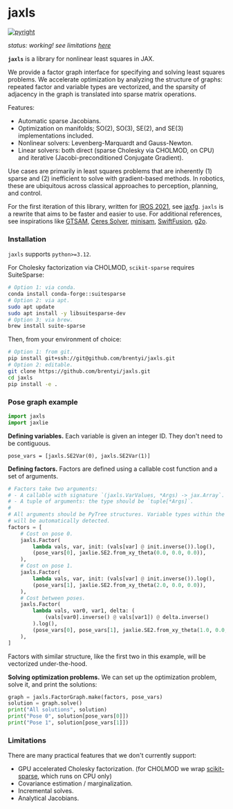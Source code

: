 # jaxls

[![pyright](https://github.com/brentyi/jaxls/actions/workflows/pyright.yml/badge.svg)](https://github.com/brentyi/jaxls/actions/workflows/pyright.yml)

_status: working! see limitations [here](#limitations)_ 

**`jaxls`** is a library for nonlinear least squares in JAX.

We provide a factor graph interface for specifying and solving least squares
problems. We accelerate optimization by analyzing the structure of graphs:
repeated factor and variable types are vectorized, and the sparsity of adjacency
in the graph is translated into sparse matrix operations.

Features:

- Automatic sparse Jacobians.
- Optimization on manifolds; SO(2), SO(3), SE(2), and SE(3) implementations
  included.
- Nonlinear solvers: Levenberg-Marquardt and Gauss-Newton.
- Linear solvers: both direct (sparse Cholesky via CHOLMOD, on CPU) and
  iterative (Jacobi-preconditioned Conjugate Gradient).

Use cases are primarily in least squares problems that are inherently (1) sparse
and (2) inefficient to solve with gradient-based methods. In robotics, these are
ubiquitous across classical approaches to perception, planning, and control.

For the first iteration of this library, written for
[IROS 2021](https://github.com/brentyi/dfgo), see
[jaxfg](https://github.com/brentyi/jaxfg). `jaxls` is a rewrite that aims to be
faster and easier to use. For additional references, see inspirations like
[GTSAM](https://gtsam.org/), [Ceres Solver](http://ceres-solver.org/),
[minisam](https://github.com/dongjing3309/minisam),
[SwiftFusion](https://github.com/borglab/SwiftFusion),
[g2o](https://github.com/RainerKuemmerle/g2o).

### Installation

`jaxls` supports `python>=3.12`.

For Cholesky factorization via CHOLMOD, `scikit-sparse` requires SuiteSparse:

```bash
# Option 1: via conda.
conda install conda-forge::suitesparse
# Option 2: via apt.
sudo apt update
sudo apt install -y libsuitesparse-dev
# Option 3: via brew.
brew install suite-sparse
```

Then, from your environment of choice:

```bash
# Option 1: from git.
pip install git+ssh://git@github.com/brentyi/jaxls.git
# Option 2: editable.
git clone https://github.com/brentyi/jaxls.git
cd jaxls
pip install -e .
```

### Pose graph example

```python
import jaxls
import jaxlie
```

**Defining variables.** Each variable is given an integer ID. They don't need to
be contiguous.

```
pose_vars = [jaxls.SE2Var(0), jaxls.SE2Var(1)]
```

**Defining factors.** Factors are defined using a callable cost function and a
set of arguments.

```python
# Factors take two arguments:
# - A callable with signature `(jaxls.VarValues, *Args) -> jax.Array`.
# - A tuple of arguments: the type should be `tuple[*Args]`.
#
# All arguments should be PyTree structures. Variable types within the PyTree
# will be automatically detected.
factors = [
    # Cost on pose 0.
    jaxls.Factor(
        lambda vals, var, init: (vals[var] @ init.inverse()).log(),
        (pose_vars[0], jaxlie.SE2.from_xy_theta(0.0, 0.0, 0.0)),
    ),
    # Cost on pose 1.
    jaxls.Factor(
        lambda vals, var, init: (vals[var] @ init.inverse()).log(),
        (pose_vars[1], jaxlie.SE2.from_xy_theta(2.0, 0.0, 0.0)),
    ),
    # Cost between poses.
    jaxls.Factor(
        lambda vals, var0, var1, delta: (
            (vals[var0].inverse() @ vals[var1]) @ delta.inverse()
        ).log(),
        (pose_vars[0], pose_vars[1], jaxlie.SE2.from_xy_theta(1.0, 0.0, 0.0)),
    ),
]
```

Factors with similar structure, like the first two in this example, will be
vectorized under-the-hood.

**Solving optimization problems.** We can set up the optimization problem, solve
it, and print the solutions:

```python
graph = jaxls.FactorGraph.make(factors, pose_vars)
solution = graph.solve()
print("All solutions", solution)
print("Pose 0", solution[pose_vars[0]])
print("Pose 1", solution[pose_vars[1]])
```

### Limitations

There are many practical features that we don't currently support:
- GPU accelerated Cholesky factorization. (for CHOLMOD we wrap [scikit-sparse](https://scikit-sparse.readthedocs.io/en/latest/), which runs on CPU only)
- Covariance estimation / marginalization.
- Incremental solves.
- Analytical Jacobians.
